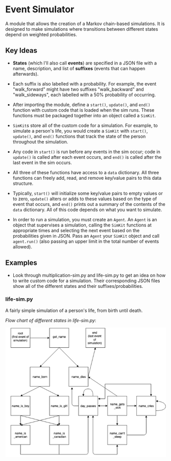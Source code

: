 # Event Simulator

A module that allows the creation of a Markov chain-based simulations. It is designed to
make simulations where transitions between different states depend on weighted probabilities.

## Key Ideas

- **States** (which I'll also call **events**) are specified in a JSON file with a name, description, and list of **suffixes** (events that can happen afterwards).

- Each suffix is also labelled with a probability. For example, the event "walk_forward" might have two suffixes "walk_backward" and "walk_sideways", each labelled with a 50% probability of occurring.

- After importing the module, define a `start()`, `update()`, and `end()` function with custom code that is loaded when the sim runs. These functions must be packaged together into an object called a `SimKit`.

- `SimKit`s store all of the custom code for a simulation. For example, to simulate a person's life, you would create a `SimKit` with `start()`, `update()`, and `end()` functions that track the state of the person throughout the simulation.

- Any code in `start()` is run before any events in the sim occur; code in `update()` is called after each event occurs, and `end()` is called after the last event in the sim occurs.

- All three of these functions have access to a `data` dictionary. All three functions can freely add, read, and remove key/value pairs to this data structure.

- Typically, `start()` will initialize some key/value pairs to empty values or to zero, `update()` alters or adds to these values based on the type of event that occurs, and `end()` prints out a summary of the contents of the `data` dictionary. All of this code depends on what you want to simulate.

- In order to run a simulation, you must create an `Agent`. An `Agent` is an object that supervises a simulation, calling the `SimKit` functions at appropriate times and selecting the next event based on the probabilities given in JSON. Pass an `Agent` your `SimKit` object and call `agent.run()` (also passing an upper limit in the total number of events allowed).

## Examples

- Look through multiplication-sim.py and life-sim.py to get an idea on how to write custom code for a simulation. Their corresponding JSON files show all of the different states and their suffixes/probabilities.

### life-sim.py

A fairly simple simulation of a person's life, from birth until death.

*Flow chart of different states in life-sim.py*:

![Image](life-sim-diagram.png)
